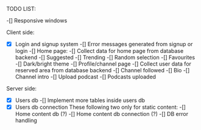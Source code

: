 TODO LIST:

-[] Responsive windows

Client side:
 
-[x] Login and signup system
-[] Error messages generated from signup or login
-[] Home page:
  -[] Collect data for home page from database backend
  -[] Suggested
  -[] Trending
  -[] Random selection
  -[] Favourites
  -[] Dark/bright theme
-[] Profile/channel page
  -[] Collect user data for reserved area from database backend
  -[] Channel followed
  -[] Bio
  -[] Channel intro
  -[] Upload podcast
  -[] Podcasts uploaded



Server side:

-[x] Users db
-[] Implement more tables inside users db
-[x] Users db connection
These following two only for static content:
  -[] Home content db (?)
  -[] Home content db connection (?)
-[] DB error handling

